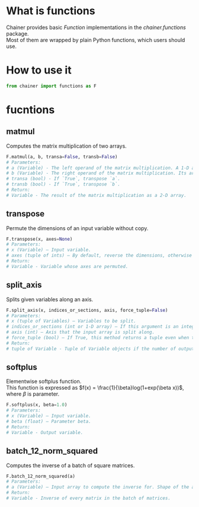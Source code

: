 # What is __functions__
Chainer provides basic _Function_ implementations in the _chainer.functions_ package.  
Most of them are wrapped by plain Python functions, which users should use.  


# How to use it
```python
from chainer import functions as F
```


# fucntions
## matmul
Computes the matrix multiplication of two arrays.  

```python
F.matmul(a, b, transa=False, transb=False)
# Parameters:
# a (Variable) - The left operand of the matrix multiplication. A 1-D array of shape `(N,)` is considered as an N×1 matrix. A 2-D array of shape `(M, N)` is considered as an M×N matrix.
# b (Variable) - The right operand of the matrix multiplication. Its array is treated as a matrix in the same way as `a`‘s array.
# transa (bool) - If `True`, transpose `a`.
# transb (bool) - If `True`, transpose `b`.
# Return:
# Variable - The result of the matrix multiplication as a 2-D array.
```


## transpose
Permute the dimensions of an input variable without copy.  

```python
F.transpose(x, axes=None)
# Parameters:
# x (Variable) – Input variable.
# axes (tuple of ints) – By default, reverse the dimensions, otherwise permute the axes according to the values given.
# Return:
# Variable - Variable whose axes are permuted.
```


## split_axis
Splits given variables along an axis.  

```python
F.split_axis(x, indices_or_sections, axis, force_tuple=False)
# Parameters:
# x (tuple of Variables) – Variables to be split.
# indices_or_sections (int or 1-D array) – If this argument is an integer, N, the array will be divided into N equal arrays along axis. If it is a 1-D array of sorted integers, it indicates the positions where the array is split.
# axis (int) – Axis that the input array is split along.
# force_tuple (bool) – If True, this method returns a tuple even when the number of outputs is one.
# Return:
# tuple of Variable - Tuple of Variable objects if the number of outputs is more than 1 or Variable otherwise. When force_tuple is True, returned value is always a tuple regardless of the number of outputs.
```


## softplus
Elementwise softplus function.  
This function is expressed as $f(x) = \frac{1}{\beta}log(1+exp(\beta x))$, where $\beta$ is parameter.  

```python
F.softplus(x, beta=1.0)
# Parameters:
# x (Variable) – Input variable.
# beta (float) – Parameter beta.
# Return:
# Variable - Output variable.
```


## batch_12_norm_squared
Computes the inverse of a batch of square matrices.

```python
F.batch_12_norm_squared(a)
# Parameters:
# a (Variable) – Input array to compute the inverse for. Shape of the array should be (m, n, n) where m is the number of matrices in the batch, and n is the dimensionality of a square matrix.
# Return:
# Variable - Inverse of every matrix in the batch of matrices.
```
